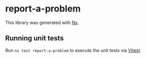 # report-a-problem

This library was generated with [Nx](https://nx.dev).

## Running unit tests

Run `nx test report-a-problem` to execute the unit tests via [Vitest](https://vitest.dev/).

